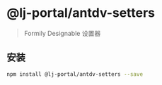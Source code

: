 # @lj-portal/antdv-setters

> Formily Designable 设置器

## 安装

```bash
npm install @lj-portal/antdv-setters --save
```
